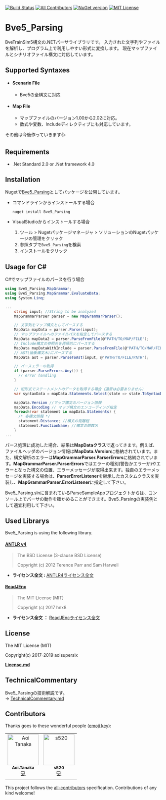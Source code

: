 [![Build Status](https://travis-ci.org/aoisupersix/Bve5_Parsing.svg?branch=master)](https://travis-ci.org/aoisupersix/Bve5_Parsing)
[![All Contributors](https://img.shields.io/badge/all_contributors-2-orange.svg?style=flat-square)](#contributors)
[![NuGet version](https://badge.fury.io/nu/Bve5_Parsing.svg)](https://badge.fury.io/nu/Bve5_Parsing)
[![MIT License](http://img.shields.io/badge/license-MIT-blue.svg?style=flat)](/License.md)

Bve5_Parsing
===

BveTrainSim5構文の.NETパーサライブラリです。
入力された文字列やファイルを解析し、プログラム上で利用しやすい形式に変換します。
現在マップファイルとシナリオファイル構文に対応しています。

## Supported Syntaxes
- #### Scenario File
    - Bve5の全構文に対応
- #### Map File
    - マップファイルのバージョン1.00から2.02に対応。
    - 数式や変数、Includeディレクティブにも対応しています。

その他は今後作っていきます👍

## Requirements
* .Net Standard 2.0 or .Net framework 4.0

## Installation
Nugetで[Bve5_Parsing](https://www.nuget.org/packages/Bve5_Parsing/)としてパッケージを公開しています。

- コマンドラインからインストールする場合
  ```
  nuget install Bve5_Parsing
  ```

- VisualStudioからインストールする場合
  1. ツール > Nugetパッケージマネージャ > ソリューションのNugetパッケージの管理をクリック
  2. 参照タブで```Bve5_Parsing```を検索
  3. インストールをクリック

## Usage for C\# ##

C#でマップファイルのパースを行う場合 

```csharp
using Bve5_Parsing.MapGrammar;
using Bve5_Parsing.MapGrammar.EvaluateData;
using System.Linq;

...
    string input; //String to be analyzed
    MapGrammarParser parser = new MapGrammarParser();

    // 文字列をマップ構文としてパースする
    MapData mapData = parser.Parse(input);
    // マップファイルへのファイルパスを指定してパースする
    MapData mapData2 = parser.ParseFromFile(@"PATH/TO/MAP/FILE");
    // Include構文の参照先を再帰的にパースする
    MapData mapDataWithInclude = parser.ParseFromFile(@"PATH/TO/MAP/FILE", MapGrammarParserOption.ParseIncludeSyntaxRecursively)
    // AST(抽象構文木)にパースする
    MapData ast = parser.ParseToAst(input, @"PATH/TO/FILE/PATH");

    // パースエラーの取得
    if (parser.ParseErrors.Any()) {
      // error handling
    }

    // 旧形式でステートメントのデータを取得する場合（通常は必要ありません）
    var syntaxData = mapData.Statements.Select(state => state.ToSyntaxData());

    mapData.Version //マップ構文のバージョン情報
    mapData.Encoding // マップ構文のエンコーディング指定
    foreach(var statement in mapData.Statements) {
      /* 各構文情報 */
      statement.Distance; //構文の距離程
      statement.FunctionName; //構文の関数名
    }
...
```

パース処理に成功した場合、結果は**MapDataクラス**で返ってきます。例えば、ファイルヘッダのバージョン情報は**MapData.Version**に格納されています。また、構文解析のエラーは**MapGrammarParser.ParserErrors**に格納されています。**MapGrammarParser.ParserErrors**ではエラーの種別(警告かエラーか)やエラーとなった構文の位置、エラーメッセージが取得出来ます。独自のエラーメッセージを実装する場合は、**ParserErrorListener**を継承したカスタムクラスを実装し、**MapGrammarParser.ErrorListener**に指定して下さい。

Bve5_Parsing.slnに含まれているParseSampleAppプロジェクトからは、コンソール上でパーサの動作を確かめることができます。Bve5_Parsingの実装例として適宜利用して下さい。

## Used Librarys
Bve5_Parsing is using the following library.

#### [ANTLR v4](http://www.antlr.org/index.html)
> The BSD License (3-clause BSD License)
>
> Copyright (c) 2012 Terence Parr and Sam Harwell

* **ライセンス全文 :** [ANTLR4ライセンス全文](/Licenses/ANTLR4.txt)

#### [ReadJEnc](https://github.com/hnx8/ReadJEnc)
> The MIT License (MIT)
>
> Copyright (c) 2017 hnx8

* **ライセンス全文 ：** [ReadJEncライセンス全文](https://github.com/hnx8/ReadJEnc/blob/master/LICENSE)

## License
The MIT License (MIT)

Copyright(c) 2017-2019 aoisupersix

**[License.md](License.md)**

## TechnicalCommentary
Bve5_Parsingの技術解説です。  
-> [TechnicalCommentary.md](TechnicalCommentary.md)

## Contributors

Thanks goes to these wonderful people ([emoji key](https://allcontributors.org/docs/en/emoji-key)):

<!-- ALL-CONTRIBUTORS-LIST:START - Do not remove or modify this section -->
<!-- prettier-ignore -->
<table><tr><td align="center"><a href="https://aoisupersix.tokyo/"><img src="https://avatars0.githubusercontent.com/u/17172912?v=4" width="100px;" alt="Aoi Tanaka"/><br /><sub><b>Aoi Tanaka</b></sub></a><br /><a href="https://github.com/aoisupersix/Bve5_Parsing/commits?author=aoisupersix" title="Code">💻</a></td><td align="center"><a href="https://twitter.com/S520_BVE"><img src="https://avatars3.githubusercontent.com/u/29241703?v=4" width="100px;" alt="s520"/><br /><sub><b>s520</b></sub></a><br /><a href="https://github.com/aoisupersix/Bve5_Parsing/commits?author=s520" title="Code">💻</a></td></tr></table>

<!-- ALL-CONTRIBUTORS-LIST:END -->

This project follows the [all-contributors](https://github.com/all-contributors/all-contributors) specification. Contributions of any kind welcome!